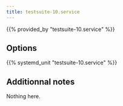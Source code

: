 ```yaml
---
title: testsuite-10.service
---
```


{{% provided_by "testsuite-10.service" %}}

## Options

{{% systemd_unit "testsuite-10.service" %}}

## Additionnal notes

Nothing here.